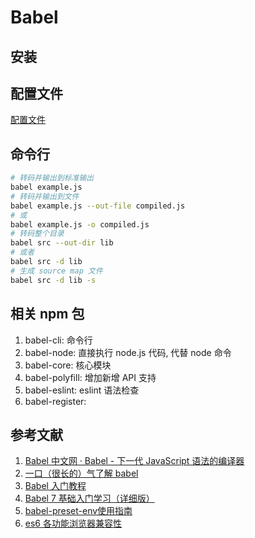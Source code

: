 <!--
 * @Author: SilvesterChiao
 * @Date: 2020-05-11 11:20:07
 * @LastEditors: SilvesterChiao
 * @LastEditTime: 2020-05-11 22:17:49
 -->

# Babel

## 安装

## 配置文件

[配置文件](/src/docs/babel/config.md)

## 命令行

```bash
# 转码并输出到标准输出
babel example.js
# 转码并输出到文件
babel example.js --out-file compiled.js
# 或
babel example.js -o compiled.js
# 转码整个目录
babel src --out-dir lib
# 或者
babel src -d lib
# 生成 source map 文件
babel src -d lib -s
```

## 相关 npm 包

1. babel-cli: 命令行
1. babel-node: 直接执行 node.js 代码, 代替 node 命令
1. babel-core: 核心模块
1. babel-polyfill: 增加新增 API 支持
1. babel-eslint: eslint 语法检查
1. babel-register:

## 参考文献

1. [Babel 中文网 · Babel - 下一代 JavaScript 语法的编译器](https://www.babeljs.cn/)
1. [一口（很长的）气了解 babel](https://zhuanlan.zhihu.com/p/43249121)
1. [Babel 入门教程](http://www.ruanyifeng.com/blog/2016/01/babel.html?bsh_bid=1851048600)
1. [Babel 7 基础入门学习（详细版）](https://blog.csdn.net/weixin_41046961/article/details/87908962)
1. [babel-preset-env使用指南](https://www.cnblogs.com/chyingp/archive/2018/06/05/9137849.html)
1. [es6 各功能浏览器兼容性](https://kangax.github.io/compat-table/es6/)
